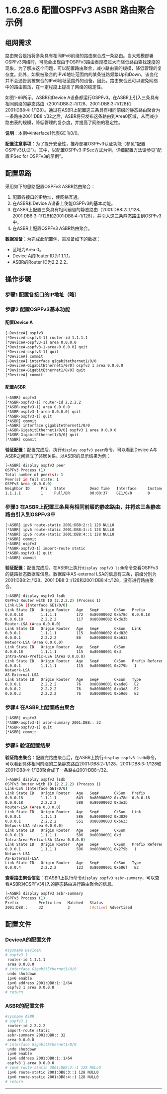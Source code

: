 # 1.6.28.6 配置OSPFv3 ASBR 路由聚合示例

## 组网需求

路由聚合是指将多条具有相同IPv6前缀的路由聚合成一条路由。当大规模部署OSPFv3网络时，可能会出现由于OSPFv3路由表规模过大而降低路由查找速度的现象。为了解决这个问题，可以配置路由聚合，减小路由表的规模，降低管理的复杂度。此外，如果被聚合的IPv6地址范围内的某条链路频繁Up和Down，该变化并不会通告到被聚合的IPv6地址范围外的设备。因此，路由聚合还可以避免网络中的路由振荡，在一定程度上提高了网络的稳定性。

如图1-66所示，ASBR和Device A设备都运行OSPFv3。在ASBR上引入三条具有相同前缀的静态路由（2001:DB8:2::1/128、2001:DB8:3::1/128和2001:DB8:4::1/128）。通过在ASBR上配置这三条具有相同前缀的静态路由聚合为一条路由2001:DB8::/32之后，ASBR将只发布这条路由到Area0区域，从而减小路由表的规模，降低管理的复杂度，并提高了网络的稳定性。

**说明**：本例中interface1代表GE 1/0/0。

**配置注意事项**：为了提升安全性，推荐部署OSPFv3认证功能（参见“配置OSPFv3认证”）。其中，以配置OSPFv3 IPSec方式为例，详细配置方法请参见“配置IPSec for OSPFv3的示例”。

## 配置思路

采用如下的思路配置OSPFv3 ASBR路由聚合：

1. 配置各接口的IP地址，使网络互通。
2. 在ASBR和Device A设备上使能OSPFv3的基本功能。
3. 在ASBR上配置三条具有相同前缀的静态路由（2001:DB8:2::1/128、2001:DB8:3::1/128和2001:DB8:4::1/128），并引入这三条静态路由到OSPFv3中。
4. 在ASBR上配置OSPFv3 ASBR路由聚合。

**数据准备**：为完成此配置例，需准备如下的数据：

- 区域为Area 0。
- Device A的Router ID为1.1.1.1。
- ASBR的Router ID为2.2.2.2。

## 操作步骤

### 步骤1 配置各接口的IP地址（略）

### 步骤2 配置OSPFv3基本功能

#### 配置Device A

```bash
[~DeviceA] ospfv3
[*DeviceA-ospfv3-1] router-id 1.1.1.1
[*DeviceA-ospfv3-1] area 0.0.0.0
[*DeviceA-ospfv3-1-area-0.0.0.0] quit
[*DeviceA-ospfv3-1] quit
[*DeviceA] commit
[~DeviceA] interface gigabitethernet1/0/0
[~DeviceA-GigabitEthernet1/0/0] ospfv3 1 area 0.0.0.0
[*DeviceA-GigabitEthernet1/0/0] quit
[*DeviceA] commit
```

#### 配置ASBR

```bash
[~ASBR] ospfv3
[*ASBR-ospfv3-1] router-id 2.2.2.2
[*ASBR-ospfv3-1] area 0.0.0.0
[*ASBR-ospfv3-1-area-0.0.0.0] quit
[*ASBR-ospfv3-1] quit
[*ASBR] commit
[~ASBR] interface gigabitethernet1/0/0
[~ASBR-GigabitEthernet1/0/0] ospfv3 1 area 0.0.0.0
[*ASBR-GigabitEthernet1/0/0] quit
[*ASBR] commit
```

**验证配置**：配置完成后，执行`display ospfv3 peer`命令，可以看到Device A与ASBR之间建立了邻居关系。以ASBR的显示结果为例：

```bash
[~ASBR] display ospfv3 peer
OSPFv3 Process (1)
Total number of peer(s): 1
Peer(s) in full state: 1
OSPFv3 Area (0.0.0.0)
Neighbor ID     Pri   State           Dead Time   Interface     Instance ID
1.1.1.1         1     Full/DR         00:00:37    GE1/0/0       0
```

### 步骤3 在ASBR上配置三条具有相同前缀的静态路由，并将这三条静态路由引入到OSPFv3中

```bash
[~ASBR] ipv6 route-static 2001:DB8:2::1 128 NULL0
[*ASBR] ipv6 route-static 2001:DB8:3::1 128 NULL0
[*ASBR] ipv6 route-static 2001:DB8:4::1 128 NULL0
[*ASBR] commit
[~ASBR] ospfv3
[*ASBR-ospfv3-1] import-route static
[*ASBR-ospfv3-1] quit
[~ASBR] commit
```

**验证配置**：配置完成后，在ASBR上执行`display ospfv3 lsdb`命令查看OSPFv3的链路状态数据库信息。数据库中AS-external LSA的信息有三条，前缀分别为2001:DB8:2::/128、2001:DB8:3::/128和2001:DB8:4::/128，没有进行路由聚合。

```bash
[~ASBR] display ospfv3 lsdb
OSPFv3 Router with ID (2.2.2.2) (Process 1)
Link-LSA (Interface GE1/0/0)
Link State ID   Origin Router   Age   Seq#       CkSum   Prefix
0.0.0.18        1.1.1.1         172   0x80000002 0xa78d  0.0.0.18
0.0.0.18        2.2.2.2         117   0x80000002 0xde3b
Router-LSA (Area 0.0.0.0)
Link State ID   Origin Router   Age   Seq#       CkSum   Link
0.0.0.1         1.1.1.1         115   0x80000002 0xd020
0.0.0.1         2.2.2.2         80    0x80000003 0xb633
Network-LSA (Area 0.0.0.0)
Link State ID   Origin Router   Age   Seq#       CkSum
0.0.0.18        1.1.1.1         115   0x80000001 0xd
Intra-Area-Prefix-LSA (Area 0.0.0.0)
Link State ID   Origin Router   Age   Seq#       CkSum   Prefix Reference
0.0.0.1         1.1.1.1         115   0x80000001 0x279b   1
Network-LSA
AS-External-LSA
Link State ID   Origin Router   Age   Seq#       CkSum   Type
0.0.0.1         2.2.2.2         76    0x80000001 0xade0   E2
0.0.0.2         2.2.2.2         76    0x80000001 0xb3d8   E2
0.0.0.3         2.2.2.2         76    0x80000001 0xb9d0   E2
```

### 步骤4 在ASBR上配置路由聚合

```bash
[~ASBR] ospfv3
[*ASBR-ospfv3-1] asbr-summary 2001:DB8:: 32
[*ASBR-ospfv3-1] quit
[*ASBR] commit
```

### 步骤5 验证配置结果

**验证路由聚合**：配置完路由聚合后，在ASBR上执行`display ospfv3 lsdb`命令，可以看到具体相同前缀的三条静态路由2001:DB8:2::1/128、2001:DB8:3::1/128和2001:DB8:4::1/128聚合成了一条路由2001:DB8::/32。

```bash
[~ASBR] display ospfv3 lsdb
OSPFv3 Router with ID (2.2.2.2) (Process 1)
Link-LSA (Interface GE1/0/0)
Link State ID   Origin Router   Age   Seq#       CkSum   Prefix
0.0.0.18        1.1.1.1         643   0x80000002 0xa78d  0.0.0.18
0.0.0.18        2.2.2.2         588   0x80000002 0xde3b
Router-LSA (Area 0.0.0.0)
Link State ID   Origin Router   Age   Seq#       CkSum   Link
0.0.0.1         1.1.1.1         586   0x80000002 0xd020
0.0.0.1         2.2.2.2         551   0x80000003 0xb633
Network-LSA (Area 0.0.0.0)
Link State ID   Origin Router   Age   Seq#       CkSum
0.0.0.18        1.1.1.1         586   0x80000001 0xd
Intra-Area-Prefix-LSA (Area 0.0.0.0)
Link State ID   Origin Router   Age   Seq#       CkSum   Prefix Reference
0.0.0.1         1.1.1.1         586   0x80000001 0x279b   1
Network-LSA
AS-External-LSA
Link State ID   Origin Router   Age   Seq#       CkSum   Type
0.0.0.4         2.2.2.2         123   0x80000001 0x606f   E2
```

**查看路由聚合信息**：在ASBR上执行命令`display ospfv3 asbr-summary`，可以查看ASBR对OSPFv3引入的静态路由进行路由聚合的信息。

```bash
[~ASBR] display ospfv3 asbr-summary
OSPFv3 Process (1)
Prefix         Prefix-Len   Matched   Status
2001:DB8::     32           3         [Active] Advertised
```

## 配置文件

### DeviceA的配置文件

```bash
#sysname DeviceA
# ospfv3 1
 router-id 1.1.1.1
 area 0.0.0.0
# interface GigabitEthernet1/0/0
 undo shutdown
 ipv6 enable
 ipv6 address 2001:DB8:1::2/64
 ospfv3 1 area 0.0.0.0
# return
```

### ASBR的配置文件

```bash
#sysname ASBR
# ospfv3 1
 router-id 2.2.2.2
 import-route static
 asbr-summary 2001:DB8:: 32
 area 0.0.0.0
# interface GigabitEthernet1/0/0
 undo shutdown
 ipv6 enable
 ipv6 address 2001:DB8:1::1/64
 ospfv3 1 area 0.0.0.0
# ipv6 route-static 2001:DB8:2::1 128 NULL0
 ipv6 route-static 2001:DB8:3::1 128 NULL0
 ipv6 route-static 2001:DB8:4::1 128 NULL0
# return
```

---